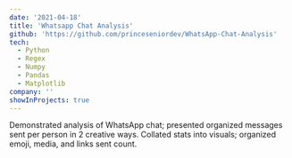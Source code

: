```yaml
---
date: '2021-04-18'
title: 'Whatsapp Chat Analysis'
github: 'https://github.com/princeseniordev/WhatsApp-Chat-Analysis'
tech:
  - Python
  - Regex
  - Numpy
  - Pandas
  - Matplotlib
company: ''
showInProjects: true
---
```


Demonstrated analysis of WhatsApp chat; presented organized messages sent per person in 2 creative ways. Collated stats into visuals; organized emoji, media, and links sent count.
